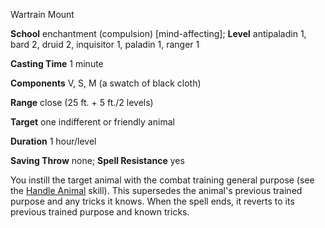 Wartrain Mount

**School** enchantment (compulsion) [mind-affecting]; **Level** antipaladin 1, bard 2, druid 2, inquisitor 1, paladin 1, ranger 1

**Casting Time** 1 minute

**Components** V, S, M (a swatch of black cloth)

**Range** close (25 ft. + 5 ft./2 levels)

**Target** one indifferent or friendly animal

**Duration** 1 hour/level

**Saving Throw** none; **Spell Resistance** yes

You instill the target animal with the combat training general purpose (see the [Handle Animal](/pathfinderRPG/prd/skills/handleAnimal.html#_handle-animal) skill). This supersedes the animal's previous trained purpose and any tricks it knows. When the spell ends, it reverts to its previous trained purpose and known tricks.

